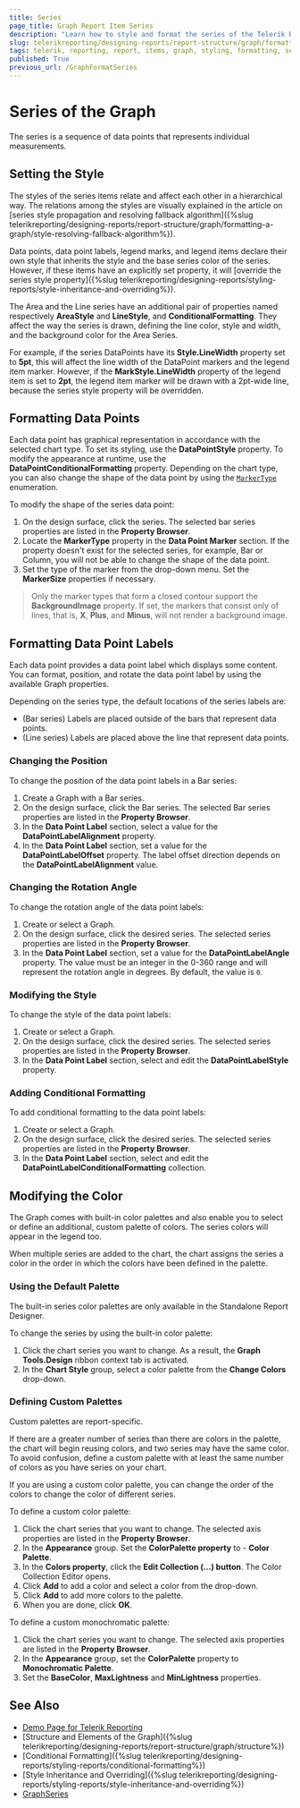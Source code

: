 ```yaml
---
title: Series
page_title: Graph Report Item Series 
description: "Learn how to style and format the series of the Telerik Reporting Graph report item, how to define custom pallettes and how to use conditional formatting with the Graph Series."
slug: telerikreporting/designing-reports/report-structure/graph/formatting-a-graph/series
tags: telerik, reporting, report, items, graph, styling, formatting, series
published: True
previous_url: /GraphFormatSeries
---
```


# Series of the Graph

The series is a sequence of data points that represents individual measurements.

## Setting the Style

The styles of the series items relate and affect each other in a hierarchical way. The relations among the styles are visually explained in the article on [series style propagation and resolving fallback algorithm]({%slug telerikreporting/designing-reports/report-structure/graph/formatting-a-graph/style-resolving-fallback-algorithm%}).

Data points, data point labels, legend marks, and legend items declare their own style that inherits the style and the base series color of the series. However, if these items have an explicitly set property, it will [override the series style property]({%slug telerikreporting/designing-reports/styling-reports/style-inheritance-and-overriding%}).

The Area and the Line series have an additional pair of properties named respectively **AreaStyle** and **LineStyle**, and **ConditionalFormatting**. They affect the way the series is drawn, defining the line color, style and width, and the background color for the Area Series.

For example, if the series DataPoints have its __Style.LineWidth__ property set to __5pt__, this will affect the line width of the DataPoint markers and the legend item marker. However, if the __MarkStyle.LineWidth__ property of the legend item is set to __2pt__, the legend item marker will be drawn with a 2pt-wide line, because the series style property will be overridden.

## Formatting Data Points

Each data point has graphical representation in accordance with the selected chart type. To set its styling, use the __DataPointStyle__ property. To modify the appearance at runtime, use the __DataPointConditionalFormatting__ property. Depending on the chart type, you can also change the shape of the data point by using the [`MarkerType`](/api/Telerik.Reporting.LineSeries#Telerik_Reporting_LineSeries_MarkerType) enumeration.

To modify the shape of the series data point:

1. On the design surface, click the series. The selected bar series properties are listed in the __Property Browser__.
1. Locate the __MarkerType__ property in the __Data Point Marker__ section. If the property doesn't exist for the selected series, for example, Bar or Column, you will not be able to change the shape of the data point.
1. Set the type of the marker from the drop-down menu. Set the __MarkerSize__ properties if necessary.

> Only the marker types that form a closed contour support the __BackgroundImage__ property. If set, the markers that consist only of lines, that is, __X__, __Plus__, and __Minus__, will not render a background image.

## Formatting Data Point Labels

Each data point provides a data point label which displays some content. You can format, position, and rotate the data point label by using the available Graph properties.

Depending on the series type, the default locations of the series labels are:

* (Bar series) Labels are placed outside of the bars that represent data points.
* (Line series) Labels are placed above the line that represent data points.

### Changing the Position

To change the position of the data point labels in a Bar series:

1. Create a Graph with a Bar series.
1. On the design surface, click the Bar series. The selected Bar series properties are listed in the __Property Browser__.
1. In the __Data Point Label__ section, select a value for the **DataPointLabelAlignment** property.
1. In the __Data Point Label__ section, set a value for the **DataPointLabelOffset** property. The label offset direction depends on the **DataPointLabelAlignment** value.

### Changing the Rotation Angle

To change the rotation angle of the data point labels:

1. Create or select a Graph.
1. On the design surface, click the desired series. The selected series properties are listed in the __Property Browser__.
1. In the __Data Point Label__ section, set a value for the **DataPointLabelAngle** property. The value must be an integer in the 0-360 range and will represent the rotation angle in degrees. By default, the value is `0`.

### Modifying the Style

To change the style of the data point labels:

1. Create or select a Graph.
1. On the design surface, click the desired series. The selected series properties are listed in the __Property Browser__.
1. In the __Data Point Label__ section, select and edit the **DataPointLabelStyle** property.

### Adding Conditional Formatting

To add conditional formatting to the data point labels:

1. Create or select a Graph.
1. On the design surface, click the desired series. The selected series properties are listed in the __Property Browser__.
1. In the __Data Point Label__ section, select and edit the **DataPointLabelConditionalFormatting** collection.

## Modifying the Color

The Graph comes with built-in color palettes and also enable you to select or define an additional, custom palette of colors. The series colors will appear in the legend too.

When multiple series are added to the chart, the chart assigns the series a color in the order in which the colors have been defined in the palette.

### Using the Default Palette

The built-in series color palettes are only available in the Standalone Report Designer.

To change the series by using the built-in color palette:

1. Click the chart series you want to change. As a result, the __Graph Tools.Design__ ribbon context tab is activated.
1. In the __Chart Style__ group, select a color palette from the __Change Colors__ drop-down.

### Defining Custom Palettes

Custom palettes are report-specific.

If there are a greater number of series than there are colors in the palette, the chart will begin reusing colors, and two series may have the same color. To avoid confusion, define a custom palette with at least the same number of colors as you have series on your chart.

If you are using a custom color palette, you can change the order of the colors to change the color of different series.

To define a custom color palette:

1. Click the chart series that you want to change. The selected axis properties are listed in the __Property Browser__.
1. In the __Appearance__ group. Set the __ColorPalette property__ to - __Color Palette__.
1. In the __Colors property__, click the __Edit Collection (…) button__. The Color Collection Editor opens.
1. Click __Add__ to add a color and select a color from the drop-down.
1. Click __Add__ to add more colors to the palette.
1. When you are done, click __OK__.

To define a custom monochromatic palette:

1. Click the chart series you want to change. The selected axis properties are listed in the __Property Browser__.
1. In the __Appearance__ group, set the **ColorPalette** property to __Monochromatic Palette__.
1. Set the __BaseColor__, __MaxLightness__ and __MinLightness__ properties.

## See Also

* [Demo Page for Telerik Reporting](https://demos.telerik.com/reporting)
* [Structure and Elements of the Graph]({%slug telerikreporting/designing-reports/report-structure/graph/structure%})
* [Conditional Formatting]({%slug telerikreporting/designing-reports/styling-reports/conditional-formatting%})
* [Style Inheritance and Overriding]({%slug telerikreporting/designing-reports/styling-reports/style-inheritance-and-overriding%}) 
* [GraphSeries](/api/Telerik.Reporting.GraphSeries)
